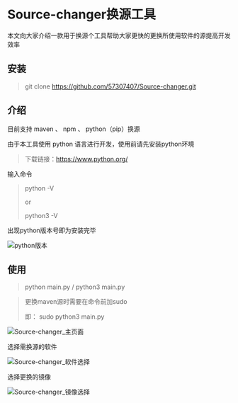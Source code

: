 # Source-changer换源工具

本文向大家介绍一款用于换源个工具帮助大家更快的更换所使用软件的源提高开发效率

## 安装

> git clone https://github.com/57307407/Source-changer.git

## 介绍

目前支持 maven 、 npm  、 python（pip）换源

由于本工具使用 python 语言进行开发，使用前请先安装python环境

> 下载链接：https://www.python.org/

输入命令

> python -V
>
> or 
>
> python3 -V

出现python版本号即为安装完毕

![python版本](https://raw.githubusercontent.com/57307407/Source-changer/main/img/python版本.png)

## 使用

> python main.py  /  python3 main.py

> 更换maven源时需要在命令前加sudo  
>
> 即： sudo  python3 main.py

![Source-changer_主页面](https://raw.githubusercontent.com/57307407/Source-changer/main/img/Source-changer_主页面.png)

选择需换源的软件

![Source-changer_软件选择](https://raw.githubusercontent.com/57307407/Source-changer/main/img/Source-changer_软件选择.png)

选择更换的镜像

![Source-changer_镜像选择](https://raw.githubusercontent.com/57307407/Source-changer/main/img/Source-changer_镜像选择.png)
